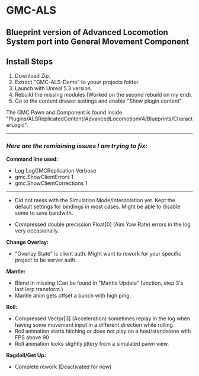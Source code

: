 # GMC-ALS
## Blueprint version of Advanced Locomotion System port into General Movement Component
## Install Steps
1. Download Zip.
2. Extract "GMC-ALS-Demo" to yoour projects folder.
3. Launch with Unreal 5.3 version.
4. Rebuild the missing modules (Worked on the second rebuild on my end).
5. Go to the content drawer settings and enable "Show plugin content".
   
The GMC Pawn and Component is found inside "Plugins/ALSReplicatedContent/AdvancedLocomotionV4/Blueprints/CharacterLogic".

____________________________________
### _Here are the remiaining issues I am trying to fix:_
**Command line used:**
- Log LogGMCReplication Verbose
- gmc.ShowClientErrors 1
- gmc.ShowClientCorrections 1
____________________________________
- Did not mess with the Simulation Mode/Interpolation yet. Kept the default settings for bindings in most cases. Might be able to disable some to save bandwith.

- Compressed double precission Float[0] (Aim Yaw Rate) errors in the log very occasionally.

**Change Overlay:**
- "Overlay State" is client auth. Might want to rework for your specific project to be server auth.
   
**Mantle:**
- Blend in missing (Can be found in "Mantle Update" function, step 3's last lerp transform.)
- Mantle anim gets offset a bunch with high ping.
   
**Roll:**
- Compressed Vector[3] (Acceleration) sometimes replay in the log when having some movement input in a different direction while rolling.
- Roll animation starts hitching or does not play on a host/standalone with FPS above 90
- Roll animation looks slightly jittery from a simulated pawn view.
   
**Ragdoll/Get Up:**
- Complete rework (Deactivated for now)
